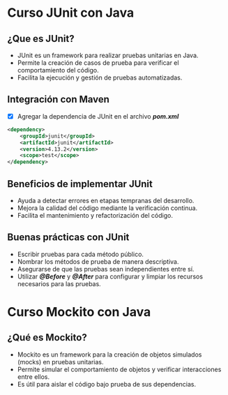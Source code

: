 # Curso JUnit con Java

## ¿Que es JUnit?
- JUnit es un framework para realizar pruebas unitarias en Java.
- Permite la creación de casos de prueba para verificar el comportamiento
del código.
- Facilita la ejecución y gestión de pruebas automatizadas.

## Integración con Maven
- [x] Agregar la dependencia de JUnit en el archivo ***pom.xml***
```xml
<dependency>
    <groupId>junit</groupId>
    <artifactId>junit</artifactId>
    <version>4.13.2</version>
    <scope>test</scope>
</dependency>
```

## Beneficios de implementar JUnit
- Ayuda a detectar errores en etapas tempranas del desarrollo.
- Mejora la calidad del código mediante la verificación continua.
- Facilita el mantenimiento y refactorización del código.

## Buenas prácticas con JUnit
- Escribir pruebas para cada método público.
- Nombrar los métodos de prueba de manera descriptiva.
- Asegurarse de que las pruebas sean independientes entre sí.
- Utilizar ***@Before*** y ***@After*** para configurar y limpiar los recursos 
necesarios para las pruebas.

# Curso Mockito con Java

## ¿Qué es Mockito?
- Mockito es un framework para la creación de objetos simulados (mocks) en 
pruebas unitarias.
- Permite simular el comportamiento de objetos y verificar interacciones 
entre ellos.
- Es útil para aislar el código bajo prueba de sus dependencias.


